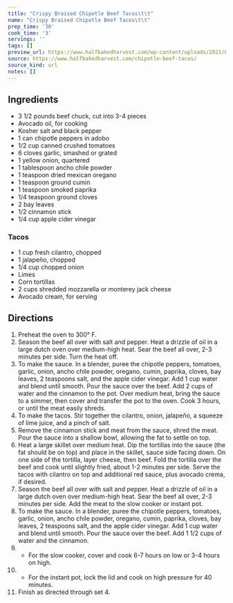 ```yaml
---
title: "Crispy Braised Chipotle Beef Tacos\t\t"
name: "Crispy Braised Chipotle Beef Tacos\t\t"
prep_time: '30'
cook_time: '3'
servings: ''
tags: []
preview_url: https://www.halfbakedharvest.com/wp-content/uploads/2021/04/Crispy-Braised-Chipotle-Beef-Tacos-1-500x500.jpg
source: https://www.halfbakedharvest.com/chipotle-beef-tacos/
source_kind: url
notes: []
---
```


## Ingredients
- 3 1/2 pounds beef chuck, cut into 3-4 pieces
- Avocado oil, for cooking
- Kosher salt and black pepper
- 1 can chipotle peppers in adobo
- 1/2 cup canned crushed tomatoes
- 6 cloves garlic, smashed or grated
- 1  yellow onion, quartered
- 1 tablespoon ancho chile powder
- 1 teaspoon dried mexican oregano
- 1 teaspoon ground cumin
- 1 teaspoon smoked paprika
- 1/4 teaspoon ground cloves
- 2  bay leaves
- 1/2  cinnamon stick
- 1/4 cup apple cider vinegar

### Tacos 
- 1 cup fresh cilantro, chopped
- 1  jalapeño, chopped
- 1/4 cup chopped onion
- Limes
- Corn tortillas
- 2 cups shredded mozzarella or monterey jack cheese
- Avocado cream, for serving


## Directions
1. Preheat the oven to 300° F.
2. Season the beef all over with salt and pepper. Heat a drizzle of oil in a large dutch oven over medium-high heat. Sear the beef all over, 2-3 minutes per side. Turn the heat off.
3. To make the sauce. In a blender, puree the chipotle peppers, tomatoes, garlic, onion, ancho chile powder, oregano, cumin, paprika, cloves, bay leaves, 2 teaspoons salt, and the apple cider vinegar. Add 1 cup water and blend until smooth. Pour the sauce over the beef. Add 2 cups of water and the cinnamon to the pot. Over medium heat, bring the sauce to a simmer, then cover and transfer the pot to the oven. Cook 3 hours, or until the meat easily shreds.
4. To make the tacos. Stir together the cilantro, onion, jalapeño, a squeeze of lime juice, and a pinch of salt.
5. Remove the cinnamon stick and meat from the sauce, shred the meat. Pour the sauce into a shallow bowl, allowing the fat to settle on top.
6. Heat a large skillet over medium heat. Dip the tortillas into the sauce (the fat should be on top) and place in the skillet, sauce side facing down. On one side of the tortilla, layer cheese, then beef. Fold the tortilla over the beef and cook until slightly fried, about 1-2 minutes per side. Serve the tacos with cilantro on top and additional red sauce, plus avocado crema, if desired.
7. Season the beef all over with salt and pepper. Heat a drizzle of oil in a large dutch oven over medium-high heat. Sear the beef all over, 2-3 minutes per side. Add the meat to the slow cooker or instant pot.
8. To make the sauce. In a blender, puree the chipotle peppers, tomatoes, garlic, onion, ancho chile powder, oregano, cumin, paprika, cloves, bay leaves, 2 teaspoons salt, and the apple cider vinegar. Add 1 cup water and blend until smooth. Pour the sauce over the beef. Add 1 1/2 cups of water and the cinnamon.
9. - For the slow cooker, cover and cook 6-7 hours on low or 3-4 hours on high.
10. - For the instant pot, lock the lid and cook on high pressure for 40 minutes.
11. Finish as directed through set 4.
